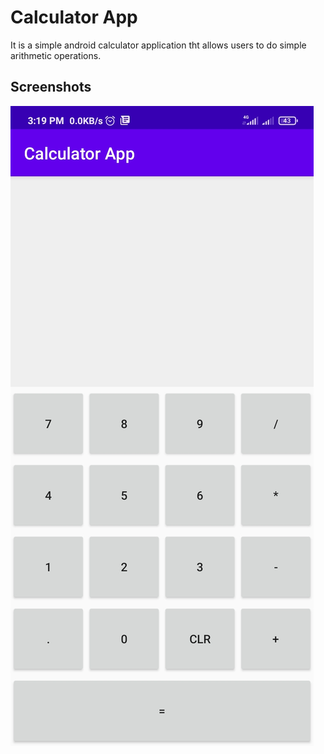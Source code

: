 
# Calculator App

It is a simple android calculator application tht allows users to do simple arithmetic operations.


## Screenshots

![](https://github.com/Brandonbukeke/screenshots/blob/main/Screenshots/home%20calculatorapp.jpg)


